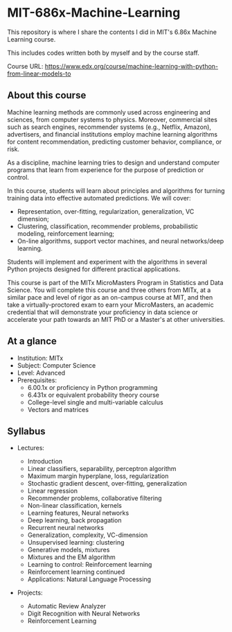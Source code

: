 # MIT-686x-Machine-Learning
This repository is where I share the contents I did in MIT's 6.86x Machine Learning course.

This includes codes written both by myself and by the course staff.

Course URL: https://www.edx.org/course/machine-learning-with-python-from-linear-models-to

## About this course

Machine learning methods are commonly used across engineering and sciences, from computer systems to physics. Moreover, commercial sites such as search engines, recommender systems (e.g., Netflix, Amazon), advertisers, and financial institutions employ machine learning algorithms for content recommendation, predicting customer behavior, compliance, or risk.

As a discipline, machine learning tries to design and understand computer programs that learn from experience for the purpose of prediction or control.

In this course, students will learn about principles and algorithms for turning training data into effective automated predictions. We will cover:

- Representation, over-fitting, regularization, generalization, VC dimension;
- Clustering, classification, recommender problems, probabilistic modeling, reinforcement learning;
- On-line algorithms, support vector machines, and neural networks/deep learning.

Students will implement and experiment with the algorithms in several Python projects designed for different practical applications.

This course is part of the MITx MicroMasters Program in Statistics and Data Science. You will complete this course and three others from MITx, at a similar pace and level of rigor as an on-campus course at MIT, and then take a virtually-proctored exam to earn your MicroMasters, an academic credential that will demonstrate your proficiency in data science or accelerate your path towards an MIT PhD or a Master's at other universities.

## At a glance

- Institution: MITx
- Subject: Computer Science
- Level: Advanced
- Prerequisites:
  - 6.00.1x or proficiency in Python programming
  - 6.431x or equivalent probability theory course
  - College-level single and multi-variable calculus
  - Vectors and matrices
  
## Syllabus

- Lectures:
  - Introduction
  - Linear classifiers, separability, perceptron algorithm
  - Maximum margin hyperplane, loss, regularization
  - Stochastic gradient descent, over-fitting, generalization
  - Linear regression
  - Recommender problems, collaborative filtering
  - Non-linear classification, kernels
  - Learning features, Neural networks
  - Deep learning, back propagation
  - Recurrent neural networks
  - Generalization, complexity, VC-dimension
  - Unsupervised learning: clustering
  - Generative models, mixtures
  - Mixtures and the EM algorithm
  - Learning to control: Reinforcement learning
  - Reinforcement learning continued
  - Applications: Natural Language Processing

- Projects:
  - Automatic Review Analyzer
  - Digit Recognition with Neural Networks
  - Reinforcement Learning
